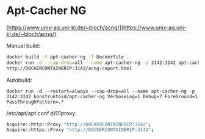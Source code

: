 # Apt-Cacher NG

[https://www.unix-ag.uni-kl.de/~bloch/acng/](https://www.unix-ag.uni-kl.de/~bloch/acng/)

Manual build:
```sh
docker build -t apt-cacher-ng -f Dockerfile .
docker run -d --cap-drop=all --name apt-cacher-ng -p 3142:3142 apt-cacher-ng
http://DOCKERCONTAINERIP:3142/acng-report.html
```

Autobuild:
```
docker run -d --restart=always --cap-drop=all --name apt-cacher-ng -p 3142:3142 konstruktoid/apt-cacher-ng VerboseLog=1 Debug=7 ForeGround=1 PassThroughPattern=.*
```

/etc/apt/apt.conf.d/01proxy:
```sh
Acquire::http::Proxy "http://DOCKERCONTAINERIP:3142";
Acquire::https::Proxy "http://DOCKERCONTAINERIP:3142";
```
